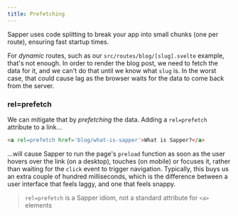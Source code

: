 ```yaml
---
title: Prefetching
---
```


Sapper uses code splitting to break your app into small chunks (one per route), ensuring fast startup times.

For *dynamic* routes, such as our `src/routes/blog/[slug].svelte` example, that's not enough. In order to render the blog post, we need to fetch the data for it, and we can't do that until we know what `slug` is. In the worst case, that could cause lag as the browser waits for the data to come back from the server.


### rel=prefetch

We can mitigate that by *prefetching* the data. Adding a `rel=prefetch` attribute to a link...

```html
<a rel=prefetch href='blog/what-is-sapper'>What is Sapper?</a>
```

...will cause Sapper to run the page's `preload` function as soon as the user hovers over the link (on a desktop), touches (on mobile) or focuses it, rather than waiting for the `click` event to trigger navigation. Typically, this buys us an extra couple of hundred milliseconds, which is the difference between a user interface that feels laggy, and one that feels snappy.

> `rel=prefetch` is a Sapper idiom, not a standard attribute for `<a>` elements

<!-- TODO add a function to prefetch programmatically -->
